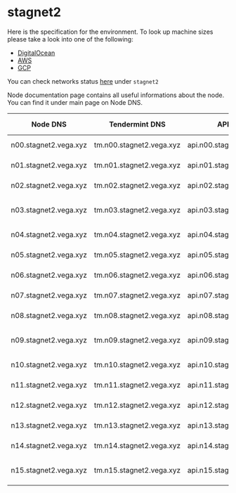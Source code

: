 # stagnet2

Here is the specification for the environment. To look up machine sizes please take a look into one of the following:

* [DigitalOcean](https://slugs.do-api.dev/)
* [AWS](https://aws.amazon.com/ec2/instance-types/)
* [GCP](https://gcpinstances.doit-intl.com/)

You can check networks status [here](https://stats.vega.trading/) under `stagnet2`

Node documentation page contains all useful informations about the node. You can find it under main page on Node DNS.

| Node DNS | Tendermint DNS | API DNS | Geographic Location | Hardware Setup | Cloud |
| ----------------------------------------- | -------------- | --------------------------------------------| ------------------- | -------------- | ----- |
| n00.stagnet2.vega.xyz | tm.n00.stagnet2.vega.xyz | api.n00.stagnet2.vega.xyz | fra1 | s-4vcpu-8gb | do |
| n01.stagnet2.vega.xyz | tm.n01.stagnet2.vega.xyz | api.n01.stagnet2.vega.xyz | sfo3 | s-4vcpu-8gb | do |
| n02.stagnet2.vega.xyz | tm.n02.stagnet2.vega.xyz | api.n02.stagnet2.vega.xyz | sgp1 | s-4vcpu-8gb | do |
| n03.stagnet2.vega.xyz | tm.n03.stagnet2.vega.xyz | api.n03.stagnet2.vega.xyz | asia-east2-a | n1-standard-2 | gcp |
| n04.stagnet2.vega.xyz | tm.n04.stagnet2.vega.xyz | api.n04.stagnet2.vega.xyz | eu-west-2c | m5.large | aws |
| n05.stagnet2.vega.xyz | tm.n05.stagnet2.vega.xyz | api.n05.stagnet2.vega.xyz | fra1 | s-4vcpu-8gb | do |
| n06.stagnet2.vega.xyz | tm.n06.stagnet2.vega.xyz | api.n06.stagnet2.vega.xyz | ams3 | s-4vcpu-8gb | do |
| n07.stagnet2.vega.xyz | tm.n07.stagnet2.vega.xyz | api.n07.stagnet2.vega.xyz | sfo3 | s-4vcpu-8gb | do |
| n08.stagnet2.vega.xyz | tm.n08.stagnet2.vega.xyz | api.n08.stagnet2.vega.xyz | sgp1 | s-4vcpu-8gb | do |
| n09.stagnet2.vega.xyz | tm.n09.stagnet2.vega.xyz | api.n09.stagnet2.vega.xyz | asia-east2-a | n1-standard-2 | gcp |
| n10.stagnet2.vega.xyz | tm.n10.stagnet2.vega.xyz | api.n10.stagnet2.vega.xyz | eu-west-2c | m5.large | aws |
| n11.stagnet2.vega.xyz | tm.n11.stagnet2.vega.xyz | api.n11.stagnet2.vega.xyz | fra1 | s-4vcpu-8gb | do |
| n12.stagnet2.vega.xyz | tm.n12.stagnet2.vega.xyz | api.n12.stagnet2.vega.xyz | ams3 | s-4vcpu-8gb | do |
| n13.stagnet2.vega.xyz | tm.n13.stagnet2.vega.xyz | api.n13.stagnet2.vega.xyz | sfo3 | s-4vcpu-8gb | do |
| n14.stagnet2.vega.xyz | tm.n14.stagnet2.vega.xyz | api.n14.stagnet2.vega.xyz | sgp1 | s-4vcpu-8gb | do |
| n15.stagnet2.vega.xyz | tm.n15.stagnet2.vega.xyz | api.n15.stagnet2.vega.xyz | asia-east2-a | n1-standard-2 | gcp |

